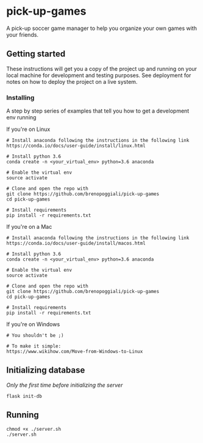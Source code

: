 # pick-up-games
A pick-up soccer game manager to help you organize your own games with your friends.

## Getting started
These instructions will get you a copy of the project up and running on your local machine for development and testing purposes. See deployment for notes on how to deploy the project on a live system.


### Installing

A step by step series of examples that tell you how to get a development env running


If you're on Linux

```
# Install anaconda following the instructions in the following link
https://conda.io/docs/user-guide/install/linux.html

# Install python 3.6
conda create -n <your_virtual_env> python=3.6 anaconda

# Enable the virtual env
source activate

# Clone and open the repo with
git clone https://github.com/brenopoggiali/pick-up-games
cd pick-up-games

# Install requirements
pip install -r requirements.txt
```

If you're on a Mac

```
# Install anaconda following the instructions in the following link
https://conda.io/docs/user-guide/install/macos.html

# Install python 3.6
conda create -n <your_virtual_env> python=3.6 anaconda

# Enable the virtual env
source activate

# Clone and open the repo with
git clone https://github.com/brenopoggiali/pick-up-games
cd pick-up-games

# Install requirements
pip install -r requirements.txt
```

If you're on Windows

```
# You shouldn't be ;)

# To make it simple:
https://www.wikihow.com/Move-from-Windows-to-Linux

```

## Initializing database
*Only the first time before initializing the server*
```
flask init-db
```

## Running

```
chmod +x ./server.sh
./server.sh
```
